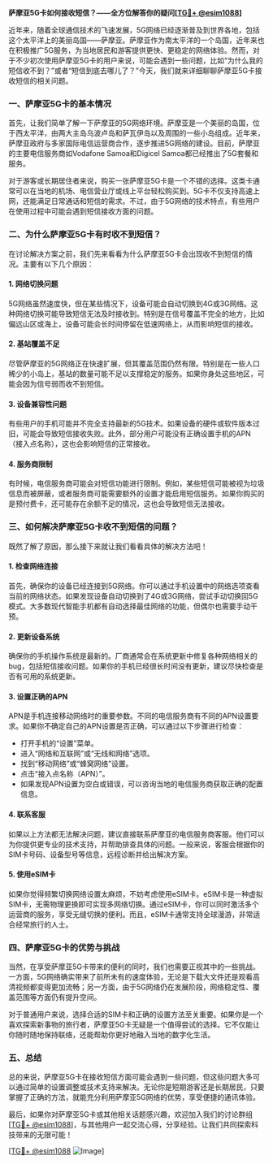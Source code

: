 **萨摩亚5G卡如何接收短信？——全方位解答你的疑问[[TG💪+ @esim1088](https://t.me/s/esim1088)]**

近年来，随着全球通信技术的飞速发展，5G网络已经逐渐普及到世界各地，包括这个太平洋上的美丽岛国——萨摩亚。萨摩亚作为南太平洋的一个岛国，近年来也在积极推广5G服务，为当地居民和游客提供更快、更稳定的网络体验。然而，对于不少初次使用萨摩亚5G卡的用户来说，可能会遇到一些问题，比如“为什么我的短信收不到？”或者“短信到底去哪儿了？”今天，我们就来详细聊聊萨摩亚5G卡接收短信的相关问题。

### 一、萨摩亚5G卡的基本情况

首先，让我们简单了解一下萨摩亚的5G网络环境。萨摩亚是一个美丽的岛国，位于西太平洋，由两大主岛乌波卢岛和萨瓦伊岛以及周围的一些小岛组成。近年来，萨摩亚政府与多家国际电信运营商合作，逐步推进5G网络的建设。目前，萨摩亚的主要电信服务商如Vodafone Samoa和Digicel Samoa都已经推出了5G套餐和服务。

对于游客或长期居住者来说，购买一张萨摩亚5G卡是一个不错的选择。这类卡通常可以在当地的机场、电信营业厅或线上平台轻松购买到。5G卡不仅支持高速上网，还能满足日常通话和短信的需求。不过，由于5G网络的技术特点，有些用户在使用过程中可能会遇到短信接收方面的问题。

### 二、为什么萨摩亚5G卡有时收不到短信？

在讨论解决方案之前，我们先来看看为什么萨摩亚5G卡会出现收不到短信的情况。主要有以下几个原因：

#### 1. 网络切换问题
5G网络虽然速度快，但在某些情况下，设备可能会自动切换到4G或3G网络。这种网络切换可能导致短信无法及时接收到。特别是在信号覆盖不完全的地方，比如偏远山区或海上，设备可能会长时间停留在低速网络上，从而影响短信的接收。

#### 2. 基站覆盖不足
尽管萨摩亚的5G网络正在快速扩展，但其覆盖范围仍然有限。特别是在一些人口稀少的小岛上，基站的数量可能不足以支撑稳定的服务。如果你身处这些地区，可能会因为信号弱而收不到短信。

#### 3. 设备兼容性问题
有些用户的手机可能并不完全支持最新的5G技术。如果设备的硬件或软件版本过旧，可能会导致短信接收失败。此外，部分用户可能没有正确设置手机的APN（接入点名称），这也会影响短信的正常接收。

#### 4. 服务商限制
有时候，电信服务商可能会对短信功能进行限制。例如，某些短信可能被视为垃圾信息而被屏蔽，或者服务商可能需要额外的设置才能启用短信服务。如果你购买的是预付费卡，还可能存在余额不足的情况，这也会导致短信无法接收。

### 三、如何解决萨摩亚5G卡收不到短信的问题？

既然了解了原因，那么接下来就让我们看看具体的解决方法吧！

#### 1. 检查网络连接
首先，确保你的设备已经连接到5G网络。你可以通过手机设置中的网络选项查看当前的网络状态。如果发现设备自动切换到了4G或3G网络，尝试手动切换回5G模式。大多数现代智能手机都有自动选择最佳网络的功能，但偶尔也需要手动干预。

#### 2. 更新设备系统
确保你的手机操作系统是最新的。厂商通常会在系统更新中修复各种网络相关的bug，包括短信接收问题。如果你的手机已经很长时间没有更新，建议尽快检查是否有可用的系统更新。

#### 3. 设置正确的APN
APN是手机连接移动网络时的重要参数。不同的电信服务商有不同的APN设置要求。如果你不确定自己的APN设置是否正确，可以通过以下步骤进行检查：
- 打开手机的“设置”菜单。
- 进入“网络和互联网”或“无线和网络”选项。
- 找到“移动网络”或“蜂窝网络”设置。
- 点击“接入点名称（APN）”。
- 如果发现APN设置为空白或错误，可以咨询当地的电信服务商获取正确的配置信息。

#### 4. 联系客服
如果以上方法都无法解决问题，建议直接联系萨摩亚的电信服务商客服。他们可以为你提供更专业的技术支持，并帮助排查具体的问题。一般来说，客服会根据你的SIM卡号码、设备型号等信息，远程诊断并给出解决方案。

#### 5. 使用eSIM卡
如果你觉得频繁切换网络设置太麻烦，不妨考虑使用eSIM卡。eSIM卡是一种虚拟SIM卡，无需物理更换即可实现多网络切换。通过eSIM卡，你可以同时激活多个运营商的服务，享受无缝切换的便利。而且，eSIM卡通常支持全球漫游，非常适合经常旅行的人士。

### 四、萨摩亚5G卡的优势与挑战

当然，在享受萨摩亚5G卡带来的便利的同时，我们也需要正视其中的一些挑战。一方面，5G网络确实带来了前所未有的速度体验，无论是下载大文件还是观看高清视频都变得更加流畅；另一方面，由于5G网络仍在发展阶段，网络稳定性、覆盖范围等方面仍有提升空间。

对于普通用户来说，选择合适的SIM卡和正确的设置方法至关重要。如果你是一个喜欢探索新事物的旅行者，萨摩亚5G卡无疑是一个值得尝试的选择。它不仅能让你随时随地保持联络，还能帮助你更好地融入当地的数字化生活。

### 五、总结

总的来说，萨摩亚5G卡在接收短信方面可能会遇到一些问题，但这些问题大多可以通过简单的设置调整或技术支持来解决。无论你是短期游客还是长期居民，只要掌握了正确的方法，就能充分利用萨摩亚5G网络的优势，享受便捷的通讯体验。

最后，如果你对萨摩亚5G卡或其他相关话题感兴趣，欢迎加入我们的讨论群组[[TG💪+ @esim1088](https://t.me/s/esim1088)]，与其他用户一起交流心得，分享经验。让我们共同探索科技带来的无限可能！

[[TG💪+ @esim1088](https://t.me/s/esim1088) ![Image](https://i.postimg.cc/4NQfJmqS/Snipaste-2025-05-13-00-14-12.png)]